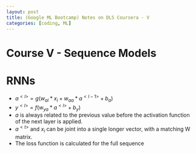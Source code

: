 ```yaml
---
layout: post
title: (Google ML Bootcamp) Notes on DLS Coursera - V
categories: [coding, ML]
---
```


# Course V - Sequence Models

# RNNs

* $a^{<l>} = g(w_{ai}*x_i + w_{aa}*a^{<l-1>} + b_a)$
* $y^{<l>} = f(w_{ya}*a^{<l>}+b_y)$
*  $a$ is always related to the previous value before the activation function of the next layer is applied.
* $a^{<t>}$ and $x_i$ can  be joint into a single longer vector, with a matching W matrix.
* The loss function is calculated for the full sequence

